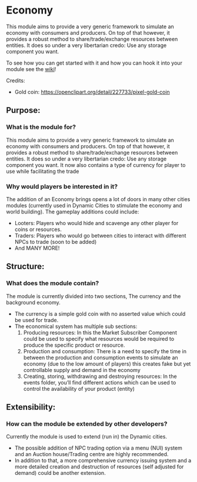 # Economy

This module aims to provide a very generic framework to simulate an economy with consumers and producers. On top of that however, it provides a robust method to share/trade/exchange resources between entities. It does so under a very libertarian credo: Use any storage component you want.

To see how you can get started with it and how you can hook it into your module see the [wiki](https://github.com/Terasology/Economy/wiki)! 

Credits:
* Gold coin: https://openclipart.org/detail/227733/pixel-gold-coin


## Purpose: 
### What is the module for?
This module aims to provide a very generic framework to simulate an economy with consumers and producers. On top of that however, it provides a robust method to share/trade/exchange resources between entities. It does so under a very libertarian credo: Use any storage component you want. It now also contains a type of currency for player to use while facilitating the trade

### Why would players be interested in it?
The addition of an Economy brings opens a lot of doors in many other cities modules (currently used in Dynamic Cities to stimulate the economy and world building). The gameplay additions could include: 
* Looters: Players who would hide and scavenge any other player for coins or resources. 
* Traders: Players who would go between cities to interact with different NPCs to trade (soon to be added)
* And MANY MORE!

## Structure: 
### What does the module contain?
The module is currently divided into two sections, The currency and the background economy.
* The currency is a simple gold coin with no asserted value which could be used for trade.
* The economical system has multiple sub sections:
  1.	Producing resources: In this the Market Subscriber Component could be used to specify what resources would be required    to produce the specific product or resource.
  2.	Production and consumption: There is a need to specify the time in between the production and consumption events to simulate an economy (due to the low amount of players) this creates fake but yet controllable supply and demand in the economy
  3.	Creating, storing, withdrawing and destroying resources: In the events folder, you’ll find different actions which can be used to control the availability of your product (entity)

## Extensibility: 
### How can the module be extended by other developers?
Currently the module is used to extend (run in) the Dynamic cities. 
* The possible addition of NPC trading option via a menu (NUI) system and an Auction house/Trading centre are highly recommended. 
* In addition to that, a more comprehensive currency issuing system and a more detailed creation and destruction of resources (self adjusted for demand) could be another extension.
